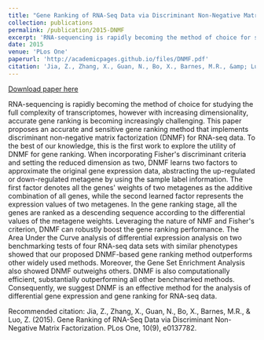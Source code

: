 ```yaml
---
title: "Gene Ranking of RNA-Seq Data via Discriminant Non-Negative Matrix Factorization"
collection: publications
permalink: /publication/2015-DNMF
excerpt: 'RNA-sequencing is rapidly becoming the method of choice for studying the full complexity of transcriptomes, however with increasing dimensionality, accurate gene ranking is becoming increasingly challenging. This paper proposes an accurate and sensitive gene ranking method that implements discriminant non-negative matrix factorization (DNMF) for RNA-seq data. To the best of our knowledge, this is the first work to explore the utility of DNMF for gene ranking. When incorporating Fisher&apos;s discriminant criteria and setting the reduced dimension as two, DNMF learns two factors to approximate the original gene expression data, abstracting the up-regulated or down-regulated metagene by using the sample label information. The first factor denotes all the genes&apos; weights of two metagenes as the additive combination of all genes, while the second learned factor represents the expression values of two metagenes. In the gene ranking stage, all the genes are ranked as a descending sequence according to the differential values of the metagene weights. Leveraging the nature of NMF and Fisher&apos;s criterion, DNMF can robustly boost the gene ranking performance. The Area Under the Curve analysis of differential expression analysis on two benchmarking tests of four RNA-seq data sets with similar phenotypes showed that our proposed DNMF-based gene ranking method outperforms other widely used methods. Moreover, the Gene Set Enrichment Analysis also showed DNMF outweighs others. DNMF is also computationally efficient, substantially outperforming all other benchmarked methods. Consequently, we suggest DNMF is an effective method for the analysis of differential gene expression and gene ranking for RNA-seq data.'
date: 2015
venue: 'PLos One'
paperurl: 'http://academicpages.github.io/files/DNMF.pdf'
citation: 'Jia, Z., Zhang, X., Guan, N., Bo, X., Barnes, M.R., &amp; Luo, Z. (2015). Gene Ranking of RNA-Seq Data via Discriminant Non-Negative Matrix Factorization. PLos One, 10(9), e0137782.'
---
```


<a href='http://academicpages.github.io/files/DNMF.pdf'>Download paper here</a>

RNA-sequencing is rapidly becoming the method of choice for studying the full complexity of transcriptomes, however with increasing dimensionality, accurate gene ranking is becoming increasingly challenging. This paper proposes an accurate and sensitive gene ranking method that implements discriminant non-negative matrix factorization (DNMF) for RNA-seq data. To the best of our knowledge, this is the first work to explore the utility of DNMF for gene ranking. When incorporating Fisher&apos;s discriminant criteria and setting the reduced dimension as two, DNMF learns two factors to approximate the original gene expression data, abstracting the up-regulated or down-regulated metagene by using the sample label information. The first factor denotes all the genes&apos; weights of two metagenes as the additive combination of all genes, while the second learned factor represents the expression values of two metagenes. In the gene ranking stage, all the genes are ranked as a descending sequence according to the differential values of the metagene weights. Leveraging the nature of NMF and Fisher&apos;s criterion, DNMF can robustly boost the gene ranking performance. The Area Under the Curve analysis of differential expression analysis on two benchmarking tests of four RNA-seq data sets with similar phenotypes showed that our proposed DNMF-based gene ranking method outperforms other widely used methods. Moreover, the Gene Set Enrichment Analysis also showed DNMF outweighs others. DNMF is also computationally efficient, substantially outperforming all other benchmarked methods. Consequently, we suggest DNMF is an effective method for the analysis of differential gene expression and gene ranking for RNA-seq data.

Recommended citation: Jia, Z., Zhang, X., Guan, N., Bo, X., Barnes, M.R., & Luo, Z. (2015). Gene Ranking of RNA-Seq Data via Discriminant Non-Negative Matrix Factorization. PLos One, 10(9), e0137782.